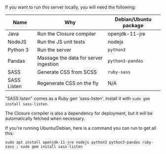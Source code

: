 If you want to run this server locally, you will need the following:

|Name|Why|Debian/Ubuntu package|
|--|--|--|
|Java|Run the Closure compiler|openjdk-11-jre|
|NodeJS|Run the JS unit tests|nodejs|
|Python 3|Run the server|`python3`|
|Pandas|Massage the data for server ingestion|`python3-pandas`|
|SASS|Generate CSS from SCSS|`ruby-sass`|
|SASS Listen|Regenerate CSS on the fly|N/A|

"SASS listen" comes as a Ruby gen 'sass-listen'. Install it with `sudo gem install sass-listen`.

The Closure compiler is also a dependency for deployment, but it will be automatically fetched when necessary.

If you're running Ubuntu/Debian, here is a command you can run to get all this:

`sudo apt install openjdk-11-jre nodejs python3 python3-pandas ruby-sass ; sudo gem install sass-listen`
